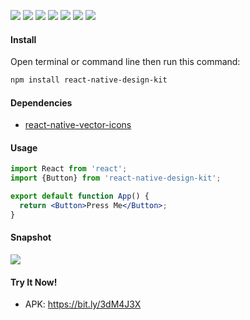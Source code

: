 <a href="https://www.npmjs.com/package/react-native-design-kit"><img src="https://img.shields.io/npm/v/react-native-design-kit.svg?style=flat-square"></a>
<a href="https://www.npmjs.com/package/react-native-design-kit"><img src="https://img.shields.io/npm/dm/react-native-design-kit.svg?style=flat-square"></a>
<a href="https://travis-ci.org/PrayaAmadigaPitasa/react-native-design-kit"><img src="https://travis-ci.org/PrayaAmadigaPitasa/react-native-design-kit.svg?"></a>
<a href="https://codecov.io/gh/PrayaAmadigaPitasa/react-native-design-kit"><img src="https://codecov.io/gh/PrayaAmadigaPitasa/react-native-design-kit/branch/master/graph/badge.svg"></a>
<a href="https://github.com/prettier/prettier"><img src="https://img.shields.io/badge/styled_with-prettier-ff69b4.svg"><a>
<a href="https://github.com/microsoft/TypeScript"><img src="https://img.shields.io/badge/built%20with-typescript-blue"><a>
<a href="https://opensource.org/licenses/MIT"><img src="https://img.shields.io/badge/License-MIT-blue.svg"></a>

#### Install

Open terminal or command line then run this command:

```sh
npm install react-native-design-kit
```

#### Dependencies

- [react-native-vector-icons](https://oblador.github.io/react-native-vector-icons/)

#### Usage

```jsx
import React from 'react';
import {Button} from 'react-native-design-kit';

export default function App() {
  return <Button>Press Me</Button>;
}
```

#### Snapshot

![](https://media.giphy.com/media/LcANCbSeO962lHVMRg/giphy.gif)

#### Try It Now!
- APK: https://bit.ly/3dM4J3X